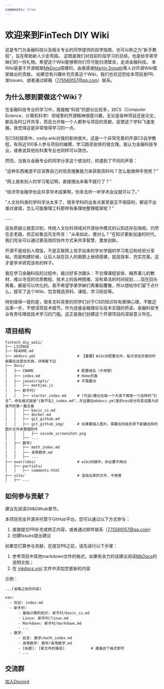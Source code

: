 ```yaml
---
comments: true
---
```

# 欢迎来到FinTech DIY Wiki

这是专门为金融科技以及相关专业的同学提供的自学指南，也可以称之为“新手教程”，旨在帮助新人少走弯路。
这既是我们对目前阶段学习的总结，也是给学弟学妹们的一份礼物。希望这个Wiki能够帮你们尽可能扫清壁垒，走进金融科技。
本Wiki是基于开源框架[MkDocs](https://www.mkdocs.org)搭建的，由衷感谢[Martin Donath](https://github.com/squidfunk)等人对开源Wiki框架做出的贡献。
如果您有兴趣补充完善这个Wiki，我们也欢迎您给本项目发PR、发Issues、或者通过邮箱（775569157@qq.com）联系。

## 为什么想到要做这个Wiki？

在金融科技专业的学习中，我接触“科技”的部分比较多，对CS（Computer Science，计算机科学）领域里的开源精神很感兴趣，无论是各种项目还是论文，都会及时公开共享，而且允许每一个人都参与项目的贡献，促使这个学科飞速发展。我觉得这是非常值得学习的一点。

在CS的探索中，csdiy.wiki对我的影响很大，这是一个非常完善的开源CS自学教程，有将近100多人参与项目的编撰，学习路径安排的很合理。我认为金融科技专业，或者说其他社科类专业也同样可以效仿。

然而，当我与金融专业的同学分享这个想法时，却遇到了不同的声音：

“这种东西难道不应该靠自己的信息搜集能力来获取资料吗？怎么能做伸手党呢？”

“网上就有别人的学习笔记啊，直接搜出来看不就行了？”

“经济学金融学也会共享学术成果啊，你多去听一听学术会议就可以了。”

“人文社科类的学科学派太多了，很多学科的出发点甚至是互不相容的，都说不出谁对谁错，怎么可能像理工科那样有条理地整理框架呢？”

……

这些质疑让我意识到，传统人文社科领域对开源协作模式的认知还存在隔阂，仍然在走老路。但正如鲁迅先生所言："从来如此，便对么？"在知识更新加速的时代，我们完全可以通过更高效的协作方式来共享智慧、激发创新。

开源不是给别人喂饭，不是互联网上信手拈来的学长学姐的学习笔记和经验分享帖，而是构建阶梯，让后人站在巨人的肩膀上继续搭建，提高效率，充实完善。这才是学术研究该有的样子。

我在学习金融科技的过程中，栽过好多次跟头：不合理课程安排、糊弄事儿的教材、难以寻觅的优质教程、技术上的各种困难、没有章法的时间规划……现在回头再看，都是可以优化的。我不希望学弟学妹们再重蹈覆辙，所以想给你们留下点什么，就写了这个Wiki、包含精选资料、课程、学习经验等。

特别值得一提的是，很多文科背景的同学们对于CS的知识存有畏惧心理，不敢迈出第一步，不想深究技术细节。作为连接金融理论与技术实践的桥梁，金融科技专业有责任降低技术学习的门槛。这正是我们创建这个开源项目的深层意义所在。

## 项目结构

```
fintech_diy_wiki/
├── LICENSE
├── README.md
├── mkdocs.yml                   # 【重要】Wiki的配置文件，每次添加文章的时候要在这里加东西，详情看下边
├── docs/
│   ├── CNAME                    # 配置域名（不用管）
│   ├── index.md                 # Home页面
│   ├── javascripts/             # 不需要动
│   │   ├── mathjax.js
│   ├── 新手村/
│   │   ├── starter_index.md     # (可选)建议在每一个大类下面放一个这样的“引言”，命名格式就是"{章节名}_index.md"，并且要在mkdocs.yml里的nav部分将其设置为该章节的第一篇文章
│   │   ├── basic_cs.md
│   │   ├── docker.md
│   │   ├── git_github.md
│   │   ├── git_github_img/      # 如果要插入图片，需要在同级目录下新建这样的图片文件夹整理附件
│   │   │   ├── vscode_screenshot.png
│   │   ├── ...
│   ├── 数学/
│   │   ├── math_index.md
│   │   ├── 高等数学.md
│   │   ├── ...
├── overrides/                   # wiki的插件，非必要不用动
│   ├── partials/
│   │   ├── comments.html
├── site/                        # 渲染出来的文件，不用管
│   ├── ...
```

## 如何参与贡献？

建议先阅读Git&Github章节。

本项目完全开源并托管于GitHub平台。您可以通过以下方式参与：

1. 直接提交PR补充或修正内容，或者通过邮件联系（775569157@qq.com）
2. 创建Issues提出建议

如果您打算参与贡献，在提交PR之前，请先进行以下步骤：

1. 参考项目中其他markdown文件的格式，如果有余力的话建议阅读[MkDocs](https://www.mkdocs.org)的说明文档；
2. 在 [mkdocs.yml](https://github.com/PKUFlyingPig/cs-self-learning/blob/master/mkdocs.yml) 文件中添加您更新的内容

示例：

```
...(省略之前的内容)

nav:
  - 欢迎: index.md
  - 新手村:
      - 基础计算机知识: 新手村/basic_cs.md
      - Linux: 新手村/linux.md
      - Markdown: 新手村/markdown.md
      - ...
  - 数学:
      - 前言: 数学/math_index.md
      - 高等数学: 数学/高等数学.md
      - [标题]: [新文件的路径]            # 遵循这个格式即可
      - ...
```

## 交流群

[加入Discord](https://discord.gg/PyTCZVJJez)